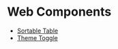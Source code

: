 # Web Components

- [Sortable Table](./sortable-table/README.md)
- [Theme Toggle](./theme-toggle/README.md)

